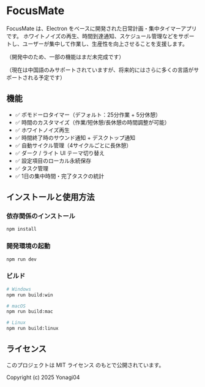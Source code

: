 # FocusMate

FocusMate は、Electron をベースに開発された日常計画・集中タイマーアプリです。
ホワイトノイズの再生、時間到達通知、スケジュール管理などをサポートし、ユーザーが集中して作業し、生産性を向上させることを支援します。

（開発中のため、一部の機能はまだ未完成です）

（現在は中国語のみサポートされていますが、将来的にはさらに多くの言語がサポートされる予定です）

## 機能

- ✅ ポモドーロタイマー（デフォルト：25分作業 + 5分休憩）
- ✅ 時間のカスタマイズ（作業/短休憩/長休憩の時間調整が可能）
- ✅ ホワイトノイズ再生
- ✅ 時間終了時のサウンド通知 + デスクトップ通知
- ✅ 自動サイクル管理（4サイクルごとに長休憩）
- ✅ ダーク / ライト UI テーマ切り替え
- ✅ 設定項目のローカル永続保存
- ✅ タスク管理
- ✅ 1日の集中時間・完了タスクの統計

## インストールと使用方法

### 依存関係のインストール

```bash
npm install
```

### 開発環境の起動

```bash
npm run dev
```

### ビルド

```bash
# Windows
npm run build:win

# macOS
npm run build:mac

# Linux
npm run build:linux
```
## ライセンス

このプロジェクトは MIT ライセンス のもとで公開されています。

Copyright (c) 2025 Yonagi04